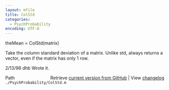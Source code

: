 ```yaml
---
layout: mfile
title: ColStd
categories:
  - PsychProbability
encoding: UTF-8
---
```


theMean = ColStd\(matrix\)

Take the column standard deviation of a matrix.  Unlike std, always
returns a vector, even if the matrix has only 1 row.

2/13/96     dhb     Wrote it.


<div class="code_header" style="text-align:right;">
  <span style="float:left;">Path&nbsp;&nbsp;</span> <span class="counter">Retrieve <a href=
  "https://raw.github.com/Psychtoolbox-3/Psychtoolbox-3/beta/./PsychProbability/ColStd.m">current version from GitHub</a> | View <a href=
  "https://github.com/Psychtoolbox-3/Psychtoolbox-3/commits/beta/./PsychProbability/ColStd.m">changelog</a></span>
</div>
<div class="code">
  <code>./PsychProbability/ColStd.m</code>
</div>

